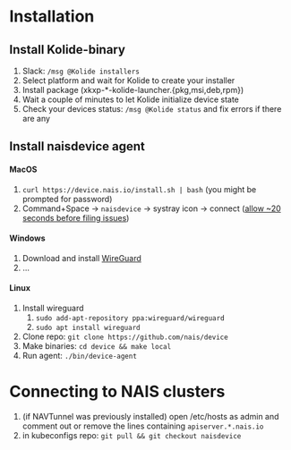 # Installation

## Install Kolide-binary
1. Slack: `/msg @Kolide installers`
2. Select platform and wait for Kolide to create your installer
3. Install package (xkxp-\*-kolide-launcher.{pkg,msi,deb,rpm})
4. Wait a couple of minutes to let Kolide initialize device state
5. Check your devices status: `/msg @Kolide status` and fix errors if there are any

## Install naisdevice agent
#### MacOS 
1. `curl https://device.nais.io/install.sh | bash` (you might be prompted for password)
2. Command+Space -> `naisdevice` -> systray icon -> connect ([allow ~20 seconds before filing issues](https://github.com/nais/device/issues/38))

#### Windows
1. Download and install [WireGuard](https://www.wireguard.com/install/)
2. ...

#### Linux
1. Install wireguard
	1. `sudo add-apt-repository ppa:wireguard/wireguard`
	2. `sudo apt install wireguard`
2. Clone repo: `git clone https://github.com/nais/device`
3. Make binaries: `cd device && make local`
4. Run agent: `./bin/device-agent`

# Connecting to NAIS clusters
  1. (if NAVTunnel was previously installed) open /etc/hosts as admin and comment out or remove the lines containing `apiserver.*.nais.io`
  2. in kubeconfigs repo: `git pull && git checkout naisdevice`
